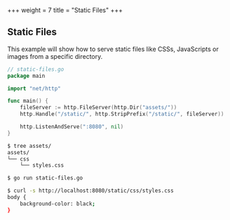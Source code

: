 +++
weight = 7
title = "Static Files"
+++

## Static Files

This example will show how to serve static files like CSSs, JavaScripts or images from a specific directory.

``` go
// static-files.go
package main

import "net/http"

func main() {
	fileServer := http.FileServer(http.Dir("assets/"))
	http.Handle("/static/", http.StripPrefix("/static/", fileServer))

	http.ListenAndServe(":8080", nil)
}
```
``` sh
$ tree assets/
assets/
└── css
    └── styles.css
```
``` sh
$ go run static-files.go

$ curl -s http://localhost:8080/static/css/styles.css
body {
    background-color: black;
}
```
